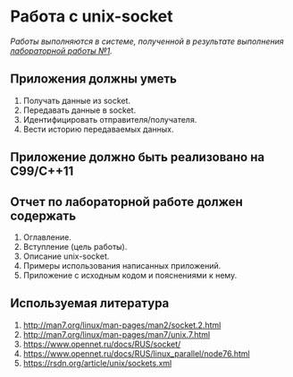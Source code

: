 # Работа с unix-socket

_Работы выполняются в системе, полученной в результате выполнения [лабораторной работы №1](Лабораторная-работа-№1)._

## Приложения должны уметь
1. Получать данные из socket.
1. Передавать данные в socket.
1. Идентифицировать отправителя/получателя.
1. Вести историю передаваемых данных.

## Приложение должно быть реализовано на C99/C++11

## Отчет по лабораторной работе должен содержать
1. Оглавление.
1. Вступление (цель работы).
1. Описание unix-socket.
1. Примеры использования написанных приложений.
1. Приложение с исходным кодом и пояснениями к нему.

## Используемая литература
1. http://man7.org/linux/man-pages/man2/socket.2.html
1. http://man7.org/linux/man-pages/man7/unix.7.html
1. https://www.opennet.ru/docs/RUS/socket/
1. https://www.opennet.ru/docs/RUS/linux_parallel/node76.html
1. https://rsdn.org/article/unix/sockets.xml